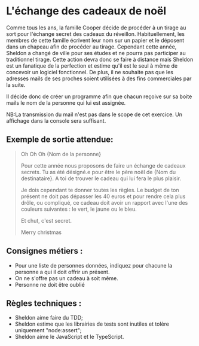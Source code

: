 # L'échange des cadeaux de noël

Comme tous les ans, la famille Cooper décide de procéder à un tirage au sort pour l'échange secret des cadeaux du réveillon. Habituellement, les membres de cette famille écrivent leur nom sur un papier et le déposent dans un chapeau afin de procéder au tirage.
Cependant cette année, Sheldon a changé de ville pour ses études et ne pourra pas participer au traditionnel tirage. Cette action devra donc se faire à distance mais Sheldon est un fanatique de la perfection et estime qu'il est le seul à même de concevoir un logiciel fonctionnel. De plus, il ne souhaite pas que les adresses mails de ses proches soient utilisées à des fins commerciales par la suite.

Il décide donc de créer un programme afin que chacun reçoive sur sa boite mails le nom de la personne qui lui est assignée.

NB:La transmission du mail n'est pas dans le scope de cet exercice. Un affichage dans la console sera suffisant.

## Exemple de sortie attendue:


> Oh Oh Oh {Nom de la personne}
>
> Pour cette année nous proposons de faire un échange de cadeaux secrets. 
> Tu as été désigné.e pour être le père noël de {Nom du destinataire}.
> A toi de trouver le cadeau qui lui fera le plus plaisir.
>
> Je dois cependant te donner toutes les règles. 
> Le budget de ton présent ne doit pas dépasser les 40 euros et pour rendre cela plus drôle, ou compliqué, ce cadeau doit avoir un rapport avec l'une des couleurs suivantes : le vert, le jaune ou le bleu.
> 
> Et chut, c'est secret.
> 
> Merry christmas


## Consignes métiers : 
- Pour une liste de personnes données, indiquez pour chacune la personne a qui il doit offrir un présent.
- On ne s'offre pas un cadeau à soit même.
- Personne ne doit être oublié

## Règles techniques : 
- Sheldon aime faire du TDD;
- Sheldon estime que les librairies de tests sont inutiles et tolère uniquement "node:assert";
- Sheldon aime le JavaScript et le TypeScript.
